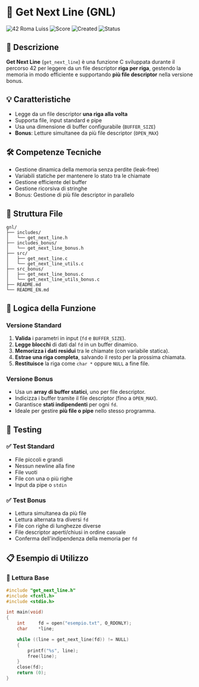 # 📄 Get Next Line (GNL)

![42 Roma Luiss](https://img.shields.io/badge/42-Roma_Luiss-green)
![Score](https://img.shields.io/badge/Score-125/100-brightgreen)
![Created](https://img.shields.io/badge/Created-Febbraio_2025-blue)
![Status](https://img.shields.io/badge/Status-Completato-violet)

## 📖 Descrizione

**Get Next Line** (`get_next_line`) è una funzione C sviluppata durante il percorso 42 per leggere da un file descriptor **riga per riga**, gestendo la memoria in modo efficiente e supportando **più file descriptor** nella versione bonus.

## 💡 Caratteristiche

- Legge da un file descriptor **una riga alla volta**
- Supporta file, input standard e pipe
- Usa una dimensione di buffer configurabile (`BUFFER_SIZE`)
- **Bonus**: Letture simultanee da più file descriptor (`OPEN_MAX`)

## 🛠️ Competenze Tecniche

- Gestione dinamica della memoria senza perdite (leak-free)
- Variabili statiche per mantenere lo stato tra le chiamate
- Gestione efficiente del buffer
- Gestione ricorsiva di stringhe
- Bonus: Gestione di più file descriptor in parallelo

## 📁 Struttura File

```
gnl/
├── includes/
│   └── get_next_line.h
├── includes_bonus/
│   └── get_next_line_bonus.h
├── src/
│   ├── get_next_line.c
│   └── get_next_line_utils.c
├── src_bonus/
│   ├── get_next_line_bonus.c
│   └── get_next_line_utils_bonus.c
├── README.md
└── README_EN.md
```

## 🔄 Logica della Funzione

### Versione Standard

1. **Valida** i parametri in input (`fd` e `BUFFER_SIZE`).
2. **Legge blocchi** di dati dal `fd` in un buffer dinamico.
3. **Memorizza i dati residui** tra le chiamate (con variabile statica).
4. **Estrae una riga completa**, salvando il resto per la prossima chiamata.
5. **Restituisce** la riga come `char *` oppure `NULL` a fine file.

### Versione Bonus

- Usa un **array di buffer statici**, uno per file descriptor.
- Indicizza i buffer tramite il file descriptor (fino a `OPEN_MAX`).
- Garantisce **stati indipendenti** per ogni `fd`.
- Ideale per gestire **più file o pipe** nello stesso programma.

## 🧪 Testing

### ✅ Test Standard

- File piccoli e grandi
- Nessun newline alla fine
- File vuoti
- File con una o più righe
- Input da pipe o `stdin`

### ✅ Test Bonus

- Lettura simultanea da più file
- Lettura alternata tra diversi `fd`
- File con righe di lunghezze diverse
- File descriptor aperti/chiusi in ordine casuale
- Conferma dell'indipendenza della memoria per `fd`

## 📋 Esempio di Utilizzo

### 🧾 Lettura Base

```c
#include "get_next_line.h"
#include <fcntl.h>
#include <stdio.h>

int main(void)
{
    int     fd = open("esempio.txt", O_RDONLY);
    char    *line;

    while ((line = get_next_line(fd)) != NULL)
    {
        printf("%s", line);
        free(line);
    }
    close(fd);
    return (0);
}
```